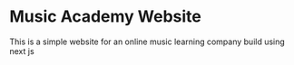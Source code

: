 # Music Academy Website

This is a simple website for an online music learning company build using next js
